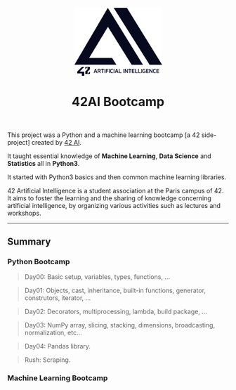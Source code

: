 <p align="center">
  <img src="https://raw.githubusercontent.com/42-AI/bootcamp_python/master/assets/logo_v4_noir.png" width="200" alt="42 AI Logo" />
</p>

<h1 align="center">
  42AI Bootcamp
</h1>

<br/>

This project was a Python and a machine learning bootcamp [a 42 side-project] created by [42 AI](http://www.42ai.fr).

It taught essential knowledge of **Machine Learning**, **Data Science** and **Statistics** all in **Python3**.

It started with Python3 basics and then common machine learning libraries.

42 Artificial Intelligence is a student association at the Paris campus of 42. 
It aims to foster the learning and the sharing of knowledge concerning artificial intelligence, by organizing various activities such as lectures and workshops.
<br/>

---

## Summary

### Python Bootcamp

> Day00: Basic setup, variables, types, functions, ...

> Day01: Objects, cast, inheritance, built-in functions, generator, construtors, iterator, ...

> Day02: Decorators, multiprocessing, lambda, build package, ...

> Day03: NumPy array, slicing, stacking, dimensions, broadcasting, normalization, etc...

> Day04: Pandas library.

> Rush: Scraping.

### Machine Learning Bootcamp
